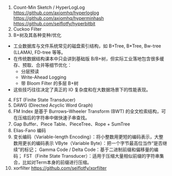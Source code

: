 1. Count-Min Sketch / HyperLogLog
   https://github.com/axiomhq/hyperloglog
   https://github.com/axiomhq/hyperminhash
   https://github.com/seiflotfy/hyperbitbit
2. Cuckoo Filter
3. B+树及其各种变种/优化

- 工业数据库与文件系统常见的磁盘索引结构，如 B+Tree, B\*Tree, Bw-tree (LLAMA), FD-tree 等等。
- 在传统数据结构课本中只会讲到基础版 B/B+树，但实际工业落地包含很多缓存、预取、合并等细节优化：
  - 分层预读
  - Write-Ahead Logging
  - 带 Bloom Filter 的多层 B+树
- 这些技巧往往决定了真正的 IO 复杂度和在大数据场景下的性能表现。

4. FST (Finite State Transducer)
5. DAWG (Directed Acyclic Word Graph)
6. FM Index
   是基于 Burrows–Wheeler Transform (BWT) 的全文检索结构，可在压缩后的字符串中做快速子串查找。
7. Gap Buffer、Piece Table、PieceTree、Rope + SumTree
8. Elias-Fano 编码
9. 变长编码（Variable-length Encoding）：将小整数用更短的编码表示，大整数用更长的编码表示
   VByte（Variable Byte）：把一个字节最高位当作“是否继续”的标记；
   Gamma Code / Delta Code：基于二进制前缀和偏移量的编码；
   FST（Finite State Transducer）：适用于压缩大量相似前缀的字符串集合，比如对Term本身的前缀进行压缩。
10. xorfilter
    https://github.com/seiflotfy/xorfilter
